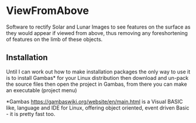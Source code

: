 # ViewFromAbove
Software to rectify Solar and Lunar Images to see features on the surface as they would appear if viewed from above, thus removing any foreshortening of features on the limb of these objects.

## Installation
Until I can work out how to make installation packages the only way to use it is to install Gambas* for your Linux distribution then download and un-pack the source files then open the project in Gambas, from there you can make an executable (project menu)

*Gambas https://gambaswiki.org/website/en/main.html is a Visual BASIC like, language and IDE for Linux, offering object oriented, event driven Basic - it is pretty fast too.
